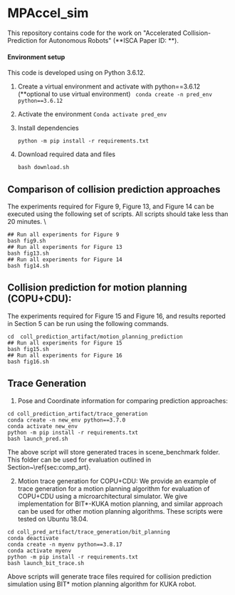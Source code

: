 # MPAccel_sim

This repository contains code for the work on "Accelerated Collision-Prediction for Autonomous Robots" (**ISCA Paper ID: **).


#### Environment setup
This code is developed using on Python 3.6.12. 

1. Create a virtual environment and activate with python==3.6.12 (**optional to use virtual environment) 
	``` conda create -n pred_env python==3.6.12```
	
2. Activate the environment
	```Conda activate pred_env```
	
3. Install dependencies
	````
	python -m pip install -r requirements.txt
	````
4. Download required data and files
    ```
    bash download.sh
    ```

 
## Comparison of collision prediction approaches

The experiments required for Figure 9, Figure 13, and Figure 14 can be executed using the following set of scripts. All scripts should take less than 20 minutes. \\
```
## Run all experiments for Figure 9
bash fig9.sh
## Run all experiments for Figure 13
bash fig13.sh
## Run all experiments for Figure 14
bash fig14.sh
```

## Collision prediction for motion planning (COPU+CDU):

The experiments required for Figure 15 and Figure 16, and results reported in Section 5 can be run using the following commands. 

```
cd  coll_prediction_artifact/motion_planning_prediction
## Run all experiments for Figure 15
bash fig15.sh 
## Run all experiments for Figure 16
bash fig16.sh 
```

## Trace Generation


1. Pose and Coordinate information for comparing prediction approaches: 

```
cd coll_prediction_artifact/trace_generation
conda create -n new_env python==3.7.0
conda activate new_env
python -m pip install -r requirements.txt
bash launch_pred.sh
```
The above script will store generated traces in scene\_benchmark folder. This folder can be used for evaluation outlined in Section~\ref{sec:comp_art}. 
 
2. Motion trace generation for COPU+CDU: 
We provide an example of trace generation for a motion planning algorithm for evaluation of COPU+CDU using a microarchitectural simulator. We give implementation for BIT*-KUKA motion planning, and similar approach can be used for other motion planning algorithms. These scripts were tested on Ubuntu 18.04.

```
cd coll_pred_artifact/trace_generation/bit_planning
conda deactivate
conda create -n myenv python==3.8.17
conda activate myenv
python -m pip install -r requirements.txt
bash launch_bit_trace.sh
```

Above scripts will generate trace files required for collision prediction simulation using BIT* motion planning algorithm for KUKA robot. 
